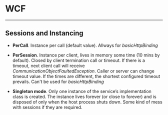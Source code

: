 # WCF #
-----------------------------------------------------------

## Sessions and Instancing ##

* **PerCall**. Instance per call (default value). Allways for *basicHttpBinding*

* **PerSession**. Instance per client, lives in memory some time (10 mins by default). Closed by client termination call or timeout. If there is a timeout, next client call will receive *CommunicationObjectFaultedException*. Caller or server can change timeout value. If the times are different, the shortest configured timeout prevails. Can't be used for *basicHttpBinding*

* **Singleton mode**. Only one instance of the service’s implementation class is created. The instance lives forever (or
close to forever) and is disposed of only when the host process shuts down. Some kind of mess with sessions if they are required.